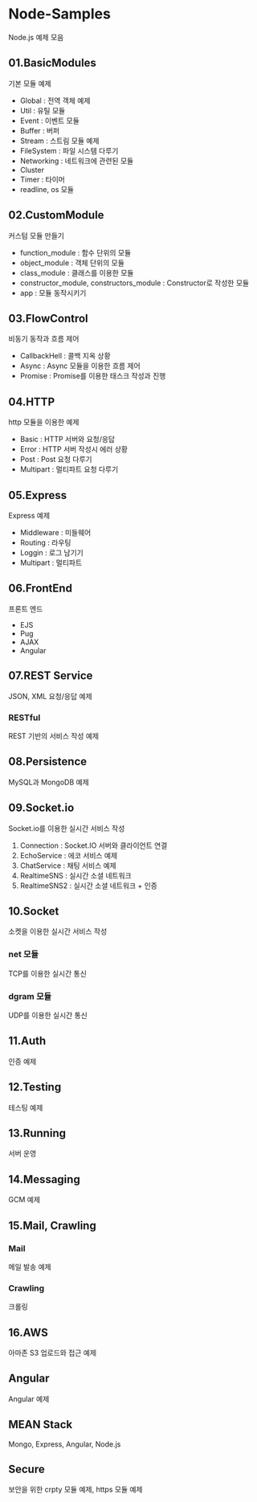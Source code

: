 # Node-Samples
Node.js 예제 모음

## 01.BasicModules
기본 모듈 예제

- Global : 전역 객체 예제
- Util : 유틸 모듈
- Event : 이벤트 모듈
- Buffer : 버퍼
- Stream : 스트림 모듈 예제
- FileSystem : 파일 시스템 다루기
- Networking : 네트워크에 관련된 모듈
- Cluster
- Timer : 타이머
- readline, os 모듈 

## 02.CustomModule
커스텀 모듈 만들기
- function_module : 함수 단위의 모듈
- object_module : 객체 단위의 모듈
- class_module : 클래스를 이용한 모듈
- constructor_module, constructors_module : Constructor로 작성한 모듈
- app : 모듈 동작시키기

## 03.FlowControl
비동기 동작과 흐름 제어

- CallbackHell : 콜백 지옥 상황
- Async : Async 모듈을 이용한 흐름 제어 
- Promise : Promise를 이용한 태스크 작성과 진행

## 04.HTTP
http 모듈을 이용한 예제

- Basic : HTTP 서버와 요청/응답
- Error : HTTP 서버 작성시 에러 상황
- Post : Post 요청 다루기
- Multipart : 멀티파트 요청 다루기

## 05.Express
Express 예제

- Middleware : 미들웨어
- Routing : 라우팅
- Loggin : 로그 남기기
- Multipart : 멀티파트

## 06.FrontEnd
프론트 엔드

- EJS
- Pug
- AJAX
- Angular

## 07.REST Service
JSON, XML 요청/응답 예제

### RESTful
REST 기반의 서비스 작성 예제

## 08.Persistence
MySQL과 MongoDB 예제

## 09.Socket.io
Socket.io를 이용한 실시간 서비스 작성

1. Connection : Socket.IO 서버와 클라이언트 연결
1. EchoService : 에코 서비스 예제
1. ChatService : 채팅 서비스 예제
1. RealtimeSNS : 실시간 소셜 네트워크
1. RealtimeSNS2 : 실시간 소셜 네트워크 + 인증

## 10.Socket
소켓을 이용한 실시간 서비스 작성

### net 모듈
TCP를 이용한 실시간 통신

### dgram 모듈
UDP를 이용한 실시간 통신

## 11.Auth
인증 예제

## 12.Testing
테스팅 예제

## 13.Running
서버 운영

## 14.Messaging
GCM 예제

## 15.Mail, Crawling

### Mail
메일 발송 예제

### Crawling
크롤링

## 16.AWS
아마존 S3 업로드와 접근 예제

## Angular
Angular 예제

## MEAN Stack
Mongo, Express, Angular, Node.js  

## Secure
보안을 위한 crpty 모듈 예제, https 모듈 예제
















